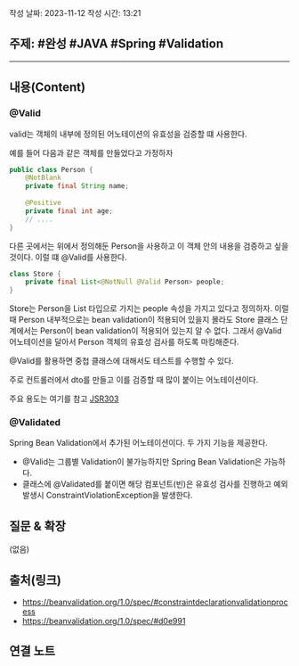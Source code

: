 작성 날짜: 2023-11-12
작성 시간: 13:21

## 주제: #완성  #JAVA #Spring #Validation 

----
## 내용(Content)
### @Valid
valid는 객체의 내부에 정의된 어노테이션의 유효성을 검증할 떄 사용한다.

예를 들어 다음과 같은 객체를 만들었다고 가정하자

```java
public class Person {
	@NotBlank
	private final String name;
	
	@Positive
	private final int age;
	// ....
}
```

다른 곳에서는 위에서 정의해둔 Person을 사용하고 이 객체 안의 내용을 검증하고 싶을 것이다. 이럴 떄 @Valid를 사용한다.

```java
class Store {
	private final List<@NotNull @Valid Person> people;
}
```

Store는 Person을 List 타입으로 가지는 people 속성을 가지고 있다고 정의하자. 이럴 때 Person 내부적으로는 bean validation이 적용되어 있을지 몰라도 Store 클래스 단계에서는 Person이 bean validation이 적용되어 있는지 알 수 없다. 그래서 @Valid 어노테이션을 달아서 Person 객체의 유효성 검사를 하도록 마킹해준다.

@Valid를 활용하면 중첩 클래스에 대해서도 테스트를 수행할 수 있다.

주로 컨트롤러에서 dto를 만들고 이를 검증할 때 많이 붙이는 어노테이션이다.

주요 용도는 여기를 참고 [JSR303](https://beanvalidation.org/1.0/spec/#constraintdeclarationvalidationprocess)


### @Validated

Spring Bean Validation에서 추가된 어노테이션이다. 두 가지 기능을 제공한다.

- @Valid는 그룹별 Validation이 불가능하지만 Spring Bean Validation은 가능하다.
- 클래스에 @Validated를 붙이면 해당 컴포넌트(빈)은 유효성 검사를 진행하고 예외 발생시 ConstraintViolationException을 발생한다.



## 질문 & 확장

(없음)

## 출처(링크)
- https://beanvalidation.org/1.0/spec/#constraintdeclarationvalidationprocess
- https://beanvalidation.org/1.0/spec/#d0e991
## 연결 노트










